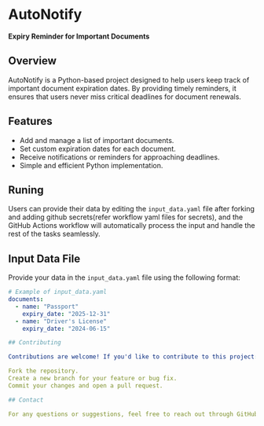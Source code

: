 # AutoNotify

**Expiry Reminder for Important Documents**

## Overview

AutoNotify is a Python-based project designed to help users keep track of important document expiration dates. By providing timely reminders, it ensures that users never miss critical deadlines for document renewals.

## Features

- Add and manage a list of important documents.
- Set custom expiration dates for each document.
- Receive notifications or reminders for approaching deadlines.
- Simple and efficient Python implementation.

## Runing

Users can provide their data by editing the `input_data.yaml` file after forking and adding github secrets(refer workflow yaml files for secrets), and the GitHub Actions workflow will automatically process the input and handle the rest of the tasks seamlessly.

## Input Data File

Provide your data in the `input_data.yaml` file using the following format:

```yaml
# Example of input_data.yaml
documents:
  - name: "Passport"
    expiry_date: "2025-12-31"
  - name: "Driver's License"
    expiry_date: "2024-06-15"

## Contributing

Contributions are welcome! If you'd like to contribute to this project:

Fork the repository.
Create a new branch for your feature or bug fix.
Commit your changes and open a pull request.

## Contact

For any questions or suggestions, feel free to reach out through GitHub Issues.

